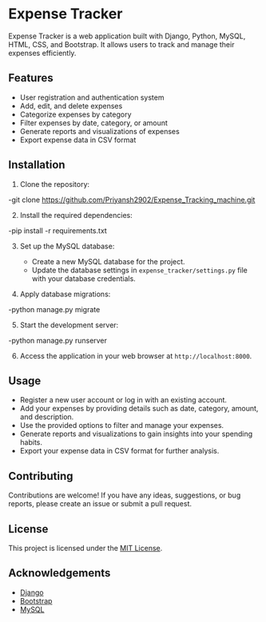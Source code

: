 # Expense Tracker

Expense Tracker is a web application built with Django, Python, MySQL, HTML, CSS, and Bootstrap. It allows users to track and manage their expenses efficiently.

## Features

- User registration and authentication system
- Add, edit, and delete expenses
- Categorize expenses by category
- Filter expenses by date, category, or amount
- Generate reports and visualizations of expenses
- Export expense data in CSV format

## Installation

1. Clone the repository:

 -git clone https://github.com/Priyansh2902/Expense_Tracking_machine.git
 
 
2. Install the required dependencies:

-pip install -r requirements.txt


3. Set up the MySQL database:
   - Create a new MySQL database for the project.
   - Update the database settings in `expense_tracker/settings.py` file with your database credentials.

4. Apply database migrations:

-python manage.py migrate


5. Start the development server:

-python manage.py runserver


6. Access the application in your web browser at `http://localhost:8000`.

## Usage

- Register a new user account or log in with an existing account.
- Add your expenses by providing details such as date, category, amount, and description.
- Use the provided options to filter and manage your expenses.
- Generate reports and visualizations to gain insights into your spending habits.
- Export your expense data in CSV format for further analysis.

## Contributing

Contributions are welcome! If you have any ideas, suggestions, or bug reports, please create an issue or submit a pull request.

## License

This project is licensed under the [MIT License](LICENSE).

## Acknowledgements

- [Django](https://www.djangoproject.com/)
- [Bootstrap](https://getbootstrap.com/)
- [MySQL](https://www.mysql.com/)




